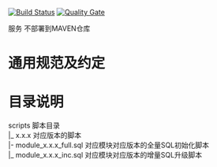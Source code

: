 [![Build Status](https://travis-ci.org/tangkunprimeledger/helloworld.svg?branch=master)](https://travis-ci.org/tangkunprimeledger/helloworld)
[![Quality Gate](https://sonarcloud.io/api/project_badges/measure?project=com.higgs.trust%3Aparent&metric=alert_status)](https://sonarcloud.io/dashboard?id=id=com.higgs.trust%3Aparent)

服务
不部署到MAVEN仓库

# 通用规范及约定


# 目录说明
scripts    脚本目录  
|_ x.x.x    对应版本的脚本  
   |- module_x.x.x_full.sql    对应模块对应版本的全量SQL初始化脚本  
   |_ module_x.x.x_inc.sql     对应模块对应版本的增量SQL升级脚本

